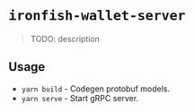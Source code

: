 # `ironfish-wallet-server`

> TODO: description

## Usage

- `yarn build` - Codegen protobuf models.
- `yarn serve` - Start gRPC server.
